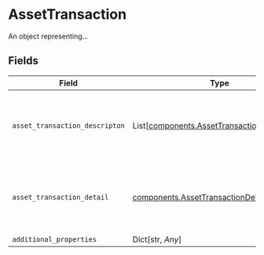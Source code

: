 # AssetTransaction

An object representing...


## Fields

| Field                                                                                              | Type                                                                                               | Required                                                                                           | Description                                                                                        |
| -------------------------------------------------------------------------------------------------- | -------------------------------------------------------------------------------------------------- | -------------------------------------------------------------------------------------------------- | -------------------------------------------------------------------------------------------------- |
| `asset_transaction_descripton`                                                                     | List[[components.AssetTransactionDescription](../../models/shared/assettransactiondescription.md)] | :heavy_check_mark:                                                                                 | Documentation not found in the MISMO model viewer and not provided by Freddie Mac.                 |
| `asset_transaction_detail`                                                                         | [components.AssetTransactionDetail](../../models/shared/assettransactiondetail.md)                 | :heavy_check_mark:                                                                                 | Documentation not found in the MISMO model viewer and not provided by Freddie Mac.                 |
| `additional_properties`                                                                            | Dict[str, *Any*]                                                                                   | :heavy_minus_sign:                                                                                 | N/A                                                                                                |